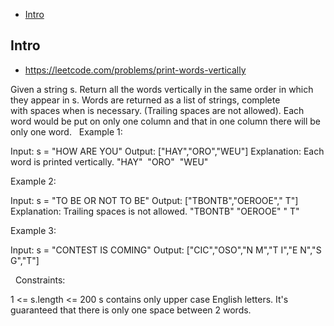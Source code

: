 - [Intro](#intro)

## Intro

- https://leetcode.com/problems/print-words-vertically

Given a string s. Return all the words vertically in the same order in which they appear in s.
Words are returned as a list of strings, complete with spaces when is necessary. (Trailing spaces are not allowed).
Each word would be put on only one column and that in one column there will be only one word.
 
Example 1:

Input: s = "HOW ARE YOU"
Output: ["HAY","ORO","WEU"]
Explanation: Each word is printed vertically. 
 "HAY"
 "ORO"
 "WEU"

Example 2:

Input: s = "TO BE OR NOT TO BE"
Output: ["TBONTB","OEROOE","   T"]
Explanation: Trailing spaces is not allowed. 
"TBONTB"
"OEROOE"
"   T"

Example 3:

Input: s = "CONTEST IS COMING"
Output: ["CIC","OSO","N M","T I","E N","S G","T"]

 
Constraints:

1 <= s.length <= 200
s contains only upper case English letters.
It's guaranteed that there is only one space between 2 words.

